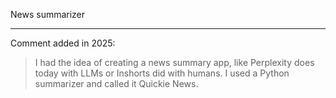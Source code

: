 News summarizer

---

Comment added in 2025:

> I had the idea of creating a news summary app, like Perplexity does today with LLMs or Inshorts did with humans. I used a Python summarizer and called it Quickie News.
